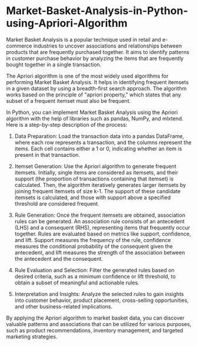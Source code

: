 # Market-Basket-Analysis-in-Python-using-Apriori-Algorithm
Market Basket Analysis is a popular technique used in retail and e-commerce industries to uncover associations and relationships between products that are frequently purchased together. It aims to identify patterns in customer purchase behavior by analyzing the items that are frequently bought together in a single transaction.

The Apriori algorithm is one of the most widely used algorithms for performing Market Basket Analysis. It helps in identifying frequent itemsets in a given dataset by using a breadth-first search approach. The algorithm works based on the principle of "apriori property," which states that any subset of a frequent itemset must also be frequent.

In Python, you can implement Market Basket Analysis using the Apriori algorithm with the help of libraries such as pandas, NumPy, and mlxtend. Here is a step-by-step description of the process:

1. Data Preparation: Load the transaction data into a pandas DataFrame, where each row represents a transaction, and the columns represent the items. Each cell contains either a 1 or 0, indicating whether an item is present in that transaction.

2. Itemset Generation: Use the Apriori algorithm to generate frequent itemsets. Initially, single items are considered as itemsets, and their support (the proportion of transactions containing that itemset) is calculated. Then, the algorithm iteratively generates larger itemsets by joining frequent itemsets of size k-1. The support of these candidate itemsets is calculated, and those with support above a specified threshold are considered frequent.

3. Rule Generation: Once the frequent itemsets are obtained, association rules can be generated. An association rule consists of an antecedent (LHS) and a consequent (RHS), representing items that frequently occur together. Rules are evaluated based on metrics like support, confidence, and lift. Support measures the frequency of the rule, confidence measures the conditional probability of the consequent given the antecedent, and lift measures the strength of the association between the antecedent and the consequent.

4. Rule Evaluation and Selection: Filter the generated rules based on desired criteria, such as a minimum confidence or lift threshold, to obtain a subset of meaningful and actionable rules.

5. Interpretation and Insights: Analyze the selected rules to gain insights into customer behavior, product placement, cross-selling opportunities, and other business-related implications.

By applying the Apriori algorithm to market basket data, you can discover valuable patterns and associations that can be utilized for various purposes, such as product recommendations, inventory management, and targeted marketing strategies.
